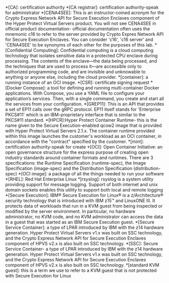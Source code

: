 *[CA]: certification authority
*[CA registrar]: certification authority-speak for administrator
*[CENA4SEE]: This is an instructor-coined acronym for the Crypto Express Network API for Secure Execution Enclaves component of the Hyper Protect Virtual Servers product. You will not see CENA4SEE in official product documentation- official documentation often uses the mnemonic c16 to refer to the server provided by Crypto Expres Network API for Secure Execution Enclaves.  You can consider 'c16', 'c16 server'  and 'CENA4SEE' to be synonyms of each other for the purposes of this lab.
*[Confidential Computing]: Confidential computing is a cloud computing technology that isolates sensitive data in a protected CPU enclave during processing. The contents of the enclave—the data being processed, and the techniques that are used to process it—are accessible only to authorized programming code, and are invisible and unknowable to anything or anyone else, including the cloud provider.
*[container]: a running instance of an OCI image.
*[CSR]: certificate signing request
*[Docker Compose]: a tool for defining and running multi-container Docker applications. With Compose, you use a YAML file to configure your application’s services. Then, with a single command, you create and start all the services from your configuration.
*[GREP11]: This is an API that provides a set of EP11 calls over the gRPC protocol.  EP11 itself stands for 'Enterprise PKCS#11' which is an IBM-proprietary interface that is similar to the PKCS#11 standard.
*[HPCR]:Hyper Protect Container Runtime- this is the name given to the Secure Execution-enabled qcow2 image that is provided with Hyper Protect Virtual Servers 2.1.x. The container runtime provided within this image launches the customer's workload as an OCI container, in accordance with the "contract" specified by the customer. 
*[mint]: certification authority-speak for create
*[OCI]: Open Container Initiative: an open governance structure for the express purpose of creating open industry standards around container formats and runtimes. There are 3 specifications: the Runtime Specification (runtime-spec), the Image Specification (image-spec) and the Distribution Specification (distribution-spec)
*[OCI image]: a package of all the things needed to run your software
*[RHEL]: Red Hat Enterprise Linux
*[rsyslog]: rsyslog is a system utility providing support for message logging.  Support of both internet and unix domain sockets enables this utility to support both local and remote logging
*[Secure Execution]: IBM® Secure Execution for Linux® is a z/Architecture® security technology that is introduced with IBM z15™ and LinuxONE III. It protects data of workloads that run in a KVM guest from being inspected or modified by the server environment. In particular, no hardware administrator, no KVM code, and no KVM administrator can access the data in a guest that was started as an IBM Secure Execution guest.
*[Secure Service Container]: a type of LPAR introduced by IBM with the z14 hardware generation.  Hyper Protect Virtual Servers v1.x was built on SSC technology, and the Crypto Express Network API for Secure Execution Enclaves component of HPVS v2.x is also built on SSC technology.
*[SSC]: Secure Service Container- a type of LPAR introduced by IBM with the z14 hardware generation.  Hyper Protect Virtual Servers v1.x was built on SSC technology, and the Crypto Express Network API for Secure Execution Enclaves component of HPVS v2.x is also built on SSC technology.
*[standard KVM guest]: this is a term we use to refer to a KVM guest that is not protected with Secure Execution for Linux
